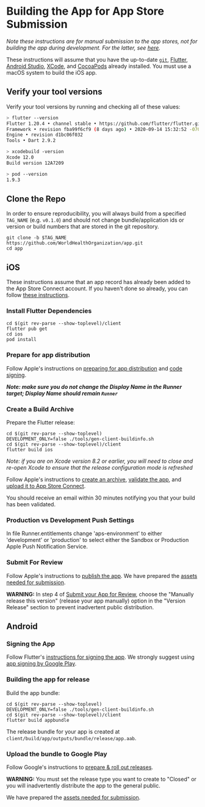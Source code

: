 # Building the App for App Store Submission

_Note these instructions are for manual submission to the app stores, not for building the app during development. For the latter, see [here](../ONBOARDING.md)._

These instructions will assume that you have the up-to-date [`git`](https://git-scm.com/book/en/v2/Getting-Started-Installing-Git), [Flutter](https://flutter.dev/docs/get-started/install), [Android Studio](https://developer.android.com/studio/index.html), [XCode](https://developer.apple.com/xcode/), and [CocoaPods](https://guides.cocoapods.org/using/getting-started.html#installation) already installed. You must use a macOS system to build the iOS app.

## Verify your tool versions

Verify your tool versions by running and checking all of these values:

```sh
> flutter --version
Flutter 1.20.4 • channel stable • https://github.com/flutter/flutter.git
Framework • revision fba99f6cf9 (8 days ago) • 2020-09-14 15:32:52 -0700
Engine • revision d1bc06f032
Tools • Dart 2.9.2

> xcodebuild -version
Xcode 12.0
Build version 12A7209

> pod --version
1.9.3
```

## Clone the Repo

In order to ensure reproducibility, you will always build from a specified `TAG_NAME` (e.g. `v0.1.0`) and should not change bundle/application ids or version or build numbers that are stored in the git repository.

```
git clone -b $TAG_NAME https://github.com/WorldHealthOrganization/app.git
cd app
```

## iOS

These instructions assume that an app record has already been added to the App Store Connect account. If you haven't done so already, you can follow [these instructions](https://help.apple.com/app-store-connect/#/dev2cd126805).

### Install Flutter Dependencies

```
cd $(git rev-parse --show-toplevel)/client
flutter pub get
cd ios
pod install
```

### Prepare for app distribution

Follow Apple's instructions on [preparing for app distribution](https://help.apple.com/xcode/mac/current/#/dev91fe7130a) and [code signing](https://developer.apple.com/library/archive/documentation/Security/Conceptual/CodeSigningGuide/Introduction/Introduction.html).

**_Note: make sure you do not change the Display Name in the Runner target; Display Name should remain `Runner`_**

### Create a Build Archive

Prepare the Flutter release:

```
cd $(git rev-parse --show-toplevel)
DEVELOPMENT_ONLY=false ./tools/gen-client-buildinfo.sh
cd $(git rev-parse --show-toplevel)/client
flutter build ios
```

_Note: if you are on Xcode version 8.2 or earlier, you will need to close and re-open Xcode to ensure that the release configuration mode is refreshed_

Follow Apple's instructions to [create an archive](https://help.apple.com/xcode/mac/current/#/devf37a1db04), [validate the app](https://help.apple.com/xcode/mac/current/#/dev37441e273), and [upload it to App Store Connect](https://help.apple.com/xcode/mac/current/#/dev442d7f2ca).

You should receive an email within 30 minutes notifying you that your build has been validated.

### Production vs Development Push Settings

In file Runner.entitlements change 'aps-environment' to either 'development' or 'production' to select either the
Sandbox or Production Apple Push Notification Service.

### Submit For Review

Follow Apple's instructions to [publish the app](https://help.apple.com/app-store-connect/#/dev34e9bbb5a). We have prepared the [assets needed for submission](https://drive.google.com/drive/folders/17wi6q3Vlpt9KB6FuEOpZBdCJHtLCSXzh?usp=sharing).

**WARNING:** In step 4 of [Submit your App for Review](https://help.apple.com/app-store-connect/#/dev301cb2b3e), choose the "Manually release this version" (release your app manually) option in the "Version Release" section to prevent inadvertent public distribution.

## Android

### Signing the App

Follow Flutter's [instructions for signing the app](https://flutter.dev/docs/deployment/android#signing-the-app). We strongly suggest using [app signing by Google Play](https://support.google.com/googleplay/android-developer/answer/7384423?hl=en).

### Building the app for release

Build the app bundle:

```
cd $(git rev-parse --show-toplevel)
DEVELOPMENT_ONLY=false ./tools/gen-client-buildinfo.sh
cd $(git rev-parse --show-toplevel)/client
flutter build appbundle
```

The release bundle for your app is created at `client/build/app/outputs/bundle/release/app.aab`.

### Upload the bundle to Google Play

Follow Google's instructions to [prepare & roll out releases](https://support.google.com/googleplay/android-developer/answer/7159011).

**WARNING:** You must set the release type you want to create to "Closed" or you will inadvertently distribute the app to the general public.

We have prepared the [assets needed for submission](https://drive.google.com/drive/folders/17wi6q3Vlpt9KB6FuEOpZBdCJHtLCSXzh?usp=sharing).
